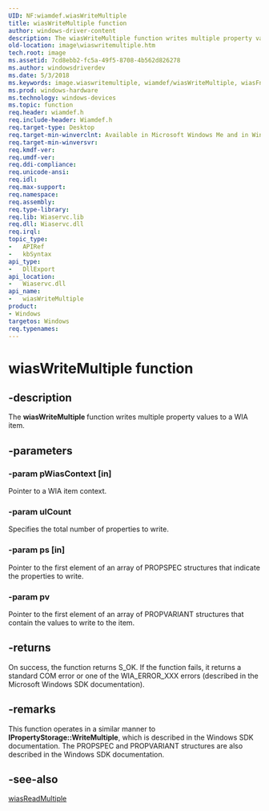 ```yaml
---
UID: NF:wiamdef.wiasWriteMultiple
title: wiasWriteMultiple function
author: windows-driver-content
description: The wiasWriteMultiple function writes multiple property values to a WIA item.
old-location: image\wiaswritemultiple.htm
tech.root: image
ms.assetid: 7cd8ebb2-fc5a-49f5-8708-4b562d826278
ms.author: windowsdriverdev
ms.date: 5/3/2018
ms.keywords: image.wiaswritemultiple, wiamdef/wiasWriteMultiple, wiasFncs_e29533d3-4181-41f3-b49b-fb34a20950db.xml, wiasWriteMultiple, wiasWriteMultiple function [Imaging Devices]
ms.prod: windows-hardware
ms.technology: windows-devices
ms.topic: function
req.header: wiamdef.h
req.include-header: Wiamdef.h
req.target-type: Desktop
req.target-min-winverclnt: Available in Microsoft Windows Me and in Windows XP and later versions of the Windows operating systems.
req.target-min-winversvr: 
req.kmdf-ver: 
req.umdf-ver: 
req.ddi-compliance: 
req.unicode-ansi: 
req.idl: 
req.max-support: 
req.namespace: 
req.assembly: 
req.type-library: 
req.lib: Wiaservc.lib
req.dll: Wiaservc.dll
req.irql: 
topic_type:
-	APIRef
-	kbSyntax
api_type:
-	DllExport
api_location:
-	Wiaservc.dll
api_name:
-	wiasWriteMultiple
product:
- Windows
targetos: Windows
req.typenames: 
---
```


# wiasWriteMultiple function


## -description


The <b>wiasWriteMultiple </b>function writes multiple property values to a WIA item.


## -parameters




### -param pWiasContext [in]

Pointer to a WIA item context.


### -param ulCount

Specifies the total number of properties to write.


### -param ps [in]

Pointer to the first element of an array of PROPSPEC structures that indicate the properties to write.


### -param pv

Pointer to the first element of an array of PROPVARIANT structures that contain the values to write to the item.


## -returns



On success, the function returns S_OK. If the function fails, it returns a standard COM error or one of the WIA_ERROR_XXX errors (described in the Microsoft Windows SDK documentation).




## -remarks



This function operates in a similar manner to <b>IPropertyStorage::WriteMultiple</b>, which is described in the Windows SDK documentation. The PROPSPEC and PROPVARIANT structures are also described in the Windows SDK documentation.




## -see-also




<a href="https://msdn.microsoft.com/library/windows/hardware/ff549300">wiasReadMultiple</a>
 

 

